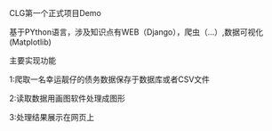 CLG第一个正式项目Demo


基于PYthon语言，涉及知识点有WEB（Django），爬虫（...）,数据可视化(Matplotlib)


主要实现功能

1:爬取一名幸运靓仔的债务数据保存于数据库或者CSV文件

2:读取数据用画图软件处理成图形

3:处理结果展示在网页上

